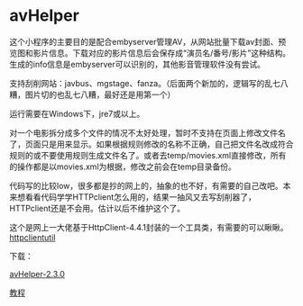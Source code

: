 # avHelper
这个小程序的主要目的是配合embyserver管理AV，从网站批量下载av封面、预览图和影片信息。下载对应的影片信息后会保存成“演员名/番号/影片”这种结构。生成的info信息是embyserver可以识别的，其他影音管理软件没有尝试。

支持刮削网站：javbus、mgstage、fanza。（后面两个新加的，逻辑写的乱七八糟，图片切的也乱七八糟，最好还是用第一个）

运行需要在Windows下，jre7或以上。

对一个电影拆分成多个文件的情况不太好处理，暂时不支持在页面上修改文件名了，页面只是用来显示。如果根据规则修改的名称不正确，自己把文件名改成符合规则的或不要使用规则生成文件名了。或者去temp/movies.xml直接修改，所有的操作都是以movies.xml为根据，修改之前会在temp目录备份。

代码写的比较low，很多都是抄的网上的，抽象的也不好，有需要的自己改吧。本来想看看代码学学HTTPclient怎么用的，结果一抽风又去写刮削器了，HTTPclient还是不会用。估计以后不维护这个了。

这个是网上一大佬基于HttpClient-4.4.1封装的一个工具类，有需要的可以瞅瞅。[httpclientutil](https://github.com/Arronlong/httpclientutil)

下载：

[avHelper-2.3.0](https://github.com/shuaigeadou/avHelper/blob/master/%E7%89%88%E6%9C%AC/avHelper-2.3.0.zip?raw=true)

[教程](https://github.com/shuaigeadou/avHelper/blob/master/%E6%95%99%E7%A8%8B%EF%BC%88%E5%90%AB%E6%9C%89%E6%88%90%E4%BA%BA%E7%94%BB%E9%9D%A2%EF%BC%8C%E8%AF%B7%E7%A1%AE%E8%AE%A4%E5%B7%B2%E6%BB%A118%E5%B2%81%EF%BC%89.zip?raw=true)
